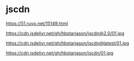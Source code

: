 # jscdn

https://51.ruyo.net/15149.html

https://cdn.jsdelivr.net/gh/hbstarjason/jscdn@2.0/01.jpg

https://cdn.jsdelivr.net/gh/hbstarjason/jscdn@latest/01.jpg

https://cdn.jsdelivr.net/gh/hbstarjason/jscdn/01.jpg
